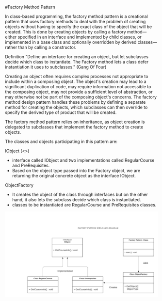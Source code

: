 #Factory Method Pattern

In class-based programming, the factory method pattern is a creational pattern that uses factory methods to deal with the problem of creating objects without having to specify the exact class of the object that will be created. This is done by creating objects by calling a factory method—either specified in an interface and implemented by child classes, or implemented in a base class and optionally overridden by derived classes—rather than by calling a constructor.

Definition
"Define an interface for creating an object, but let subclasses decide which class to instantiate. The Factory method lets a class defer instantiation it uses to subclasses." (Gang Of Four)

Creating an object often requires complex processes not appropriate to include within a composing object. The object's creation may lead to a significant duplication of code, may require information not accessible to the composing object, may not provide a sufficient level of abstraction, or may otherwise not be part of the composing object's concerns. The factory method design pattern handles these problems by defining a separate method for creating the objects, which subclasses can then override to specify the derived type of product that will be created.

The factory method pattern relies on inheritance, as object creation is delegated to subclasses that implement the factory method to create objects.


The classes and objects participating in this pattern are:

IObject (<<interface>>)
 - interface called IObject and two implementations called RegularCourse and PreRequisites.
 - Based on the object type passed into the Factory object, we are returning the original concrete object as the interface IObject.

ObjectFactory
  - It creates the object of the class through interfaces but on the other hand, it also lets the subclass decide which class is instantiated.
  - classes to be instantiated are RegularCourse and PreRequisites classes.


![UML of ObjectFactory and related products implemented as an Factory Method ](Factory_Pattern.png "UML class diagram of Factory Method Pattern")

